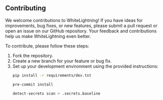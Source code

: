## Contributing

We welcome contributions to WhiteLightning! If you have ideas for improvements, bug fixes, or new features, please submit a pull request or open an issue on our GitHub repository. Your feedback and contributions help us make WhiteLightning even better.

To contribute, please follow these steps:

1. Fork the repository.
2. Create a new branch for your feature or bug fix.
3. Set up your development environment using the provided instructions:
    ```bash
    pip install -r requirements/dev.txt

    pre-commit install

    detect-secrets scan > .secrets.baseline
    ```
